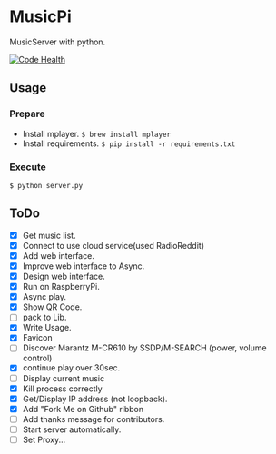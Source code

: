 # MusicPi

MusicServer with python.

[![Code Health](https://landscape.io/github/gmkou/MusicPi/master/landscape.svg?style=flat)](https://landscape.io/github/gmkou/MusicPi/master)

## Usage

### Prepare

- Install mplayer.
`$ brew install mplayer`
- Install requirements.
`$ pip install -r requirements.txt`

### Execute
`$ python server.py`

## ToDo
- [X] Get music list.
- [X] Connect to use cloud service(used RadioReddit)
- [X] Add web interface.
- [X] Improve web interface to Async.
- [X] Design web interface.
- [X] Run on RaspberryPi.
- [X] Async play.
- [X] Show QR Code.
- [ ] pack to Lib.
- [X] Write Usage.
- [X] Favicon
- [ ] Discover Marantz M-CR610 by SSDP/M-SEARCH (power, volume control)
- [X] continue play over 30sec.
- [ ] Display current music
- [X] Kill process correctly
- [X] Get/Display IP address (not loopback).
- [X] Add "Fork Me on Github" ribbon
- [ ] Add thanks message for contributors.
- [ ] Start server automatically.
- [ ] Set Proxy...
